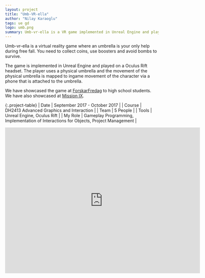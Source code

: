 ```yaml
---
layout: project
title: "Umb-VR-ella"
author: "Nilay Karaoglu"
tags: ue gd
logo: umb.png
summary: Umb-vr-ella is a VR game implemented in Unreal Engine and played on a Oculus Rift headset with a phone as controller.
---
```


Umb-vr-ella is a virtual reality game where an umbrella is your only help during free fall. You need to collect coins, use boosters and avoid bombs to survive.

The game is implemented in Unreal Engine and played on a Oculus Rift headset. The player uses a physical umbrella and the movement of the physical umbrella is mapped to ingame movement of the character via a phone that is attached to the umbrella.

We have showcased the game at [ForskarFredag](https://forskarfredag.se/stockholm/) to high school students.
We have also showcased at [Mission IX](http://beta.missionix.com/).

{:.project-table}
| Date | September 2017 - October 2017 |
| Course | DH2413 Advanced Graphics and Interaction |
| Team | 5 People |
| Tools | Unreal Engine, Oculus Rift |
| My Role | Gameplay Programming, Implementation of Interactions for Objects, Project Management |

<div class="text-center">
<iframe width="640" height="480" src="https://www.youtube.com/embed/ASJZEnsFPt8?rel=0" frameborder="0" allowfullscreen></iframe>
</div>
